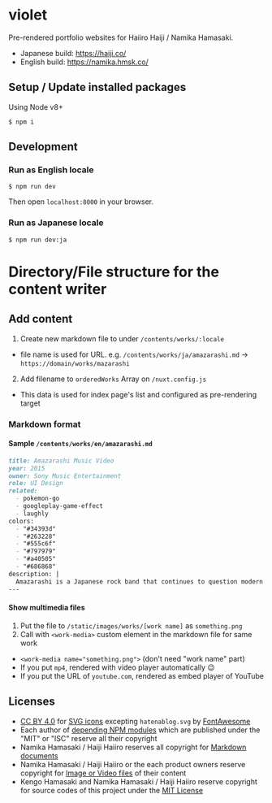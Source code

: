 # violet

Pre-rendered portfolio websites for Haiiro Haiji / Namika Hamasaki.

- Japanese build: https://haiji.co/
- English build: https://namika.hmsk.co/

## Setup / Update installed packages

Using Node v8+

```
$ npm i
```

## Development

### Run as English locale

```
$ npm run dev
```

Then open `localhost:8000` in your browser.

### Run as Japanese locale

```
$ npm run dev:ja
```

# Directory/File structure for the content writer

## Add content

1. Create new markdown file to under `/contents/works/:locale`
  - file name is used for URL. e.g. `/contents/works/ja/amazarashi.md` -> `https://domain/works/mazarashi`
2. Add filename to `orderedWorks` Array on `/nuxt.config.js`
  - This data is used for index page's list and configured as pre-rendering target

### Markdown format


#### Sample `/contents/works/en/amazarashi.md`

```md
title: Amazarashi Music Video
year: 2015
owner: Sony Music Entertainment
role: UI Design
related:
  - pokemon-go
  - googleplay-game-effect
  - laughly
colors:
  - "#34393d"
  - "#263228"
  - "#555c6f"
  - "#797979"
  - "#a40505"
  - "#686868"
description: |
  Amazarashi is a Japanese rock band that continues to question modern society through its songs. I designed a user interface for their music video during my period at SIX, creative agency in Tokyo, Japan.
---

```

#### Show multimedia files

1. Put the file to `/static/images/works/[work name]` as `something.png`
2. Call with `<work-media>` custom element in the markdown file for same work
  - `<work-media name="something.png">` (don't need "work name" part)
  - If you put `mp4`, rendered with video player automatically 😉
  - If you put the URL of `youtube.com`, rendered as embed player of YouTube

## Licenses

- [CC BY 4.0](https://creativecommons.org/licenses/by/4.0/) for [SVG icons](/assets/icons) excepting `hatenablog.svg` by [FontAwesome](https://fontawesome.com/license)
- Each author of [depending NPM modules](/package.json) which are published under the "MIT" or "ISC" reserve all their copyright
- Namika Hamasaki / Haiji Haiiro reserves all copyright for [Markdown documents](/contents)
- Namika Hamasaki / Haiji Haiiro or the each product owners reserve copyright for [Image or Video files](/static/images) of their content
- Kengo Hamasaki and Namika Hamasaki / Haiji Haiiro reserve copyright for source codes of this project under the [MIT License](/LICENSE)
